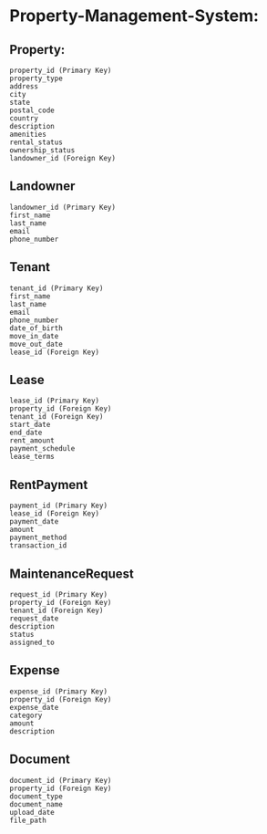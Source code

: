 # Property-Management-System:

## Property:
    property_id (Primary Key)
    property_type
    address
    city
    state
    postal_code
    country
    description
    amenities
    rental_status
    ownership_status
    landowner_id (Foreign Key)

## Landowner
    landowner_id (Primary Key)
    first_name
    last_name
    email
    phone_number

 ## Tenant
    tenant_id (Primary Key)
    first_name
    last_name
    email
    phone_number
    date_of_birth
    move_in_date
    move_out_date
    lease_id (Foreign Key)

## Lease
    lease_id (Primary Key)
    property_id (Foreign Key)
    tenant_id (Foreign Key)
    start_date
    end_date
    rent_amount
    payment_schedule
    lease_terms

   ## RentPayment
    payment_id (Primary Key)
    lease_id (Foreign Key)
    payment_date
    amount
    payment_method
    transaction_id

   ## MaintenanceRequest
    request_id (Primary Key)
    property_id (Foreign Key)
    tenant_id (Foreign Key)
    request_date
    description
    status
    assigned_to

   ## Expense
    expense_id (Primary Key)
    property_id (Foreign Key)
    expense_date
    category
    amount
    description
    
   ## Document
    document_id (Primary Key)
    property_id (Foreign Key)
    document_type
    document_name
    upload_date
    file_path

